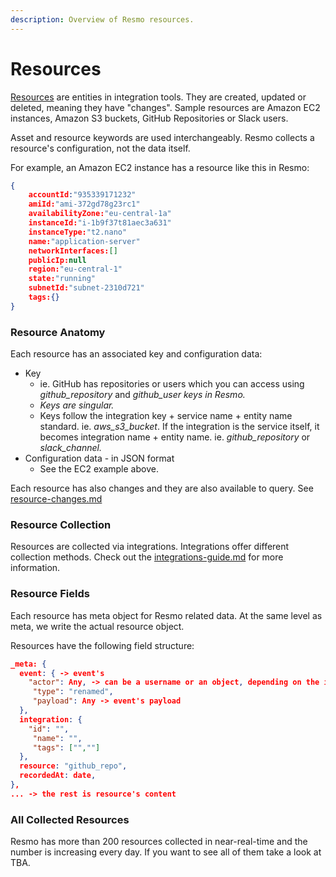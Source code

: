 ```yaml
---
description: Overview of Resmo resources.
---
```


# Resources

[Resources](https://resources.resmo.com/) are entities in integration tools. They are created, updated or deleted, meaning they have "changes". Sample resources are Amazon EC2 instances, Amazon S3 buckets, GitHub Repositories or Slack users.

Asset and resource keywords are used interchangeably. Resmo collects a resource's configuration, not the data itself.&#x20;

For example, an Amazon EC2 instance has a resource like this in Resmo:

```json
{ 
    accountId:"935339171232" 
    amiId:"ami-372gd78g23rc1" 
    availabilityZone:"eu-central-1a" 
    instanceId:"i-1b9f37t81aec3a631" 
    instanceType:"t2.nano" 
    name:"application-server" 
    networkInterfaces:[] 
    publicIp:null 
    region:"eu-central-1" 
    state:"running" 
    subnetId:"subnet-2310d721" 
    tags:{}
}
```

### Resource Anatomy

Each resource has an associated key and configuration data:

* Key
  * ie. GitHub has repositories or users which you can access using _github\_repository_ and _github\_user keys in Resmo._
  * _Keys are singular._
  * Keys follow the integration key + service name + entity name standard. ie. _aws\_s3\_bucket_. If the integration is the service itself, it becomes integration name + entity name. ie. _github\_repository_ or _slack\_channel._
* Configuration data - in JSON format
  * See the EC2 example above.

Each resource has also changes and they are also available to query. See [resource-changes.md](resource-changes.md "mention")

### Resource Collection

Resources are collected via integrations. Integrations offer different collection methods. Check out  the [integrations-guide.md](../integrations/integrations-guide.md "mention") for more information.

### Resource Fields

Each resource has meta object for Resmo related data. At the same level as meta, we write the actual resource object.

Resources have the following field structure:

```json
_meta: {
  event: { -> event's 
    "actor": Any, -> can be a username or an object, depending on the integration
     "type": "renamed",
     "payload": Any -> event's payload
  },
  integration: {
    "id": "",
     "name": "",
     "tags": ["",""]
  },
  resource: "github_repo",
  recordedAt: date,
},
... -> the rest is resource's content
```

### All Collected Resources

Resmo has more than 200 resources collected in near-real-time and the number is increasing every day. If you want to see all of them take a look at TBA.


